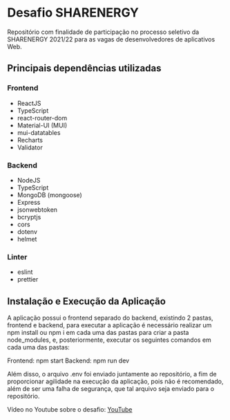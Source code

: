 # Desafio SHARENERGY

Repositório com finalidade de participação no processo seletivo da SHARENERGY 2021/22 para as vagas de desenvolvedores de aplicativos Web.

## Principais dependências utilizadas

### Frontend 

* ReactJS
* TypeScript
* react-router-dom 
* Material-UI (MUI)
* mui-datatables
* Recharts
* Validator

### Backend

* NodeJS
* TypeScript
* MongoDB (mongoose)
* Express
* jsonwebtoken
* bcryptjs
* cors
* dotenv
* helmet

### Linter

* eslint
* prettier

## Instalação e Execução da Aplicação

A aplicação possui o frontend separado do backend, existindo 2 pastas, frontend e backend, para executar a aplicação é necessário realizar um npm install ou npm i em cada uma das pastas para criar a pasta node_modules, e, posteriormente, executar os seguintes comandos em cada uma das pastas:

Frontend: npm start
Backend: npm run dev

Além disso, o arquivo .env foi enviado juntamente ao repositório, a fim de proporcionar agilidade na execução da aplicação, pois não é recomendado, além de ser uma falha de segurança, que tal arquivo seja enviado para o repositório.

Vídeo no Youtube sobre o desafio: [YouTube](https://pt-br.reactjs.org/)